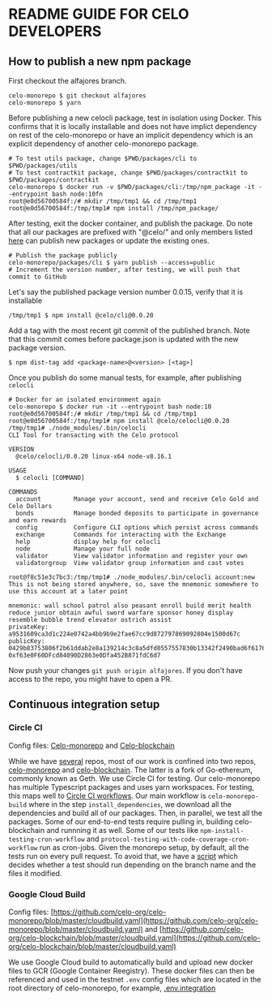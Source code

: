 # README GUIDE FOR CELO DEVELOPERS

## How to publish a new npm package

First checkout the alfajores branch.

```
celo-monorepo $ git checkout alfajores
celo-monorepo $ yarn
```

Before publishing a new celocli package, test in isolation using Docker. This confirms that it is locally installable and does not have implict dependency on rest of the celo-monorepo or have an implicit dependency which is an explicit dependency of another celo-monorepo package.

```
# To test utils package, change $PWD/packages/cli to $PWD/packages/utils
# To test contractkit package, change $PWD/packages/contractkit to $PWD/packages/contractkit
celo-monorepo $ docker run -v $PWD/packages/cli:/tmp/npm_package -it --entrypoint bash node:10fn
root@e0d56700584f:/# mkdir /tmp/tmp1 && cd /tmp/tmp1
root@e0d56700584f:/tmp/tmp1# npm install /tmp/npm_package/
```

After testing, exit the docker container, and publish the package. Do note that all our packages are prefixed with "@celo/" and only members listed [here](https://www.npmjs.com/settings/celo/members) can publish new packages or update the existing ones.

```
# Publish the package publicly
celo-monorepo/packages/cli $ yarn publish --access=public
# Increment the version number, after testing, we will push that commit to GitHub
```

Let's say the published package version number 0.0.15, verify that it is installable

```
/tmp/tmp1 $ npm install @celo/cli@0.0.20
```

Add a tag with the most recent git commit of the published branch. Note that this commit comes before package.json is updated with the new package version.

```
$ npm dist-tag add <package-name>@<version> [<tag>]
```

Once you publish do some manual tests, for example, after publishing `celocli`

```
# Docker for an isolated environment again
celo-monorepo $ docker run -it --entrypoint bash node:10
root@e0d56700584f:/# mkdir /tmp/tmp1 && cd /tmp/tmp1
root@e0d56700584f:/tmp/tmp1# npm install @celo/celocli@0.0.20
/tmp/tmp1# ./node_modules/.bin/celocli
CLI Tool for transacting with the Celo protocol

VERSION
  @celo/celocli/0.0.20 linux-x64 node-v8.16.1

USAGE
  $ celocli [COMMAND]

COMMANDS
  account         Manage your account, send and receive Celo Gold and Celo Dollars
  bonds           Manage bonded deposits to participate in governance and earn rewards
  config          Configure CLI options which persist across commands
  exchange        Commands for interacting with the Exchange
  help            display help for celocli
  node            Manage your full node
  validator       View validator information and register your own
  validatorgroup  View validator group information and cast votes

root@f8c51e3c7bc3:/tmp/tmp1# ./node_modules/.bin/celocli account:new
This is not being stored anywhere, so, save the mnemonic somewhere to use this account at a later point

mnemonic: wall school patrol also peasant enroll build merit health reduce junior obtain awful sword warfare sponsor honey display resemble bubble trend elevator ostrich assist
privateKey: a9531609ca3d1c224e0742a4bb9b9e2fae67cc9d872797869092804e1500d67c
publicKey: 0429b83753806f2b61ddab2e8a139214c3c8a5dfd0557557830b13342f2490bad6f61767e1b0707be51685e5e13683e6fa276333cbdb06f07768a09b8070e27259accountAddress: 0xf63e0F60DFcd84090D2863e0Dfa452B871fdC6d7
```

Now push your changes `git push origin alfajores`.
If you don't have access to the repo, you might have to open a PR.


## Continuous integration setup

### Circle CI

Config files: [Celo-monorepo](https://github.com/celo-org/celo-monorepo/blob/master/.circleci/config.yml) and [Celo-blockchain](https://github.com/celo-org/celo-blockchain/blob/master/.circleci/config.yml)

While we have [several](https://github.com/celo-org/) repos, most of our work is confined into two repos, [celo-monorepo](https://github.com/celo-org/celo-monorepo/) and [celo-blockchain](https://github.com/celo-org/celo-blockchain/). The latter is a fork of Go-ethereum, commonly known as Geth. We use Circle CI for testing. Our celo-monorepo has multiple Typescript packages and uses yarn workspaces. For testing, this maps well to [Circle CI workflows](https://circleci.com/blog/introducing-workflows-on-circleci-2-0/). Our main workflow is `celo-monorepo-build` where in the step `install_dependencies`, we download all the dependencies and build all of our packages. Then, in parallel, we test all the packages. Some of our end-to-end tests require pulling in, building celo-blockchain and runnning it as well. Some of our tests like `npm-install-testing-cron-workflow` and `protocol-testing-with-code-coverage-cron-workflow` run as cron-jobs. Given the monorepo setup, by default, all the tests run on every pull request. To avoid that, we have a [script](https://github.com/celo-org/celo-monorepo/blob/master/scripts/ci_check_if_test_should_run_v2.sh) which decides whether a test should run depending on the branch name and the files it modified.

### Google Cloud Build

Config files: [https://github.com/celo-org/celo-monorepo/blob/master/cloudbuild.yaml](https://github.com/celo-org/celo-monorepo/blob/master/cloudbuild.yaml) and [https://github.com/celo-org/celo-blockchain/blob/master/cloudbuild.yaml](https://github.com/celo-org/celo-blockchain/blob/master/cloudbuild.yaml)

We use Google Cloud build to automatically build and upload new docker files to GCR (Google Container Reegistry). These docker files can then be referenced and used in the testnet `.env` config files which are located in the root directory of celo-monorepo, for example, [.env.integration](https://github.com/celo-org/celo-monorepo/blob/2fd020704c624e31e9885ee6265ecb60df194c17/.env.integration#L14)
